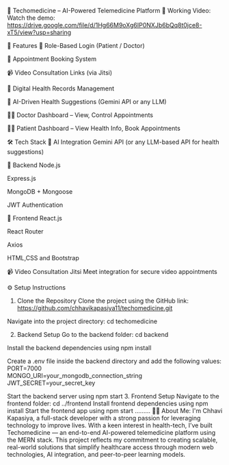💊 Techomedicine – AI-Powered Telemedicine Platform
🎥 Working Video:
Watch the demo: https://drive.google.com/file/d/1Hg66M9oXg6IP0NXJb6bQq8t0jce8-xT5/view?usp=sharing

🚀 Features
🔐 Role-Based Login (Patient / Doctor)

📅 Appointment Booking System

📹 Video Consultation Links (via Jitsi)

🏥 Digital Health Records Management

🤖 AI-Driven Health Suggestions (Gemini API or any LLM)

👩‍⚕️ Doctor Dashboard – View, Control Appointments

🧑‍⚕️ Patient Dashboard – View Health Info, Book Appointments

🛠️ Tech Stack
🧠 AI Integration
Gemini API (or any LLM-based API for health suggestions)

🔧 Backend
Node.js

Express.js

MongoDB + Mongoose

JWT Authentication

🎨 Frontend
React.js

React Router

Axios

HTML,CSS and Bootstrap

📹 Video Consultation
Jitsi Meet integration for secure video appointments

⚙️ Setup Instructions
1. Clone the Repository
Clone the project using the GitHub link:
https://github.com/chhavikapasiya11/techomedicine.git

Navigate into the project directory: cd techomedicine

2. Backend Setup
Go to the backend folder: cd backend

Install the backend dependencies using npm install

Create a .env file inside the backend directory and add the following values:
PORT=7000  
MONGO_URI=your_mongodb_connection_string  
JWT_SECRET=your_secret_key

Start the backend server using npm start
3. Frontend Setup
Navigate to the frontend folder: cd ../frontend
Install frontend dependencies using npm install
Start the frontend app using npm start
.........
👩‍💻 About Me:
I'm Chhavi Kapasiya, a full-stack developer with a strong passion for leveraging technology to improve lives. With a keen interest in health-tech, I’ve built Techomedicine — an end-to-end AI-powered telemedicine platform using the MERN stack. This project reflects my commitment to creating scalable, real-world solutions that simplify healthcare access through modern web technologies, AI integration, and peer-to-peer learning models.


